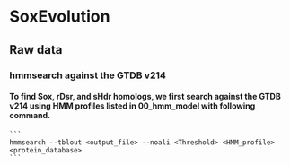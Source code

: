 # SoxEvolution
## Raw data
### hmmsearch against the GTDB v214
#### To find Sox, rDsr, and sHdr homologs, we first search against the GTDB v214 using HMM profiles listed in 00_hmm_model with following command.  
	```
	hmmsearch --tblout <output_file> --noali <Threshold> <HMM_profile> <protein_database>
	```
